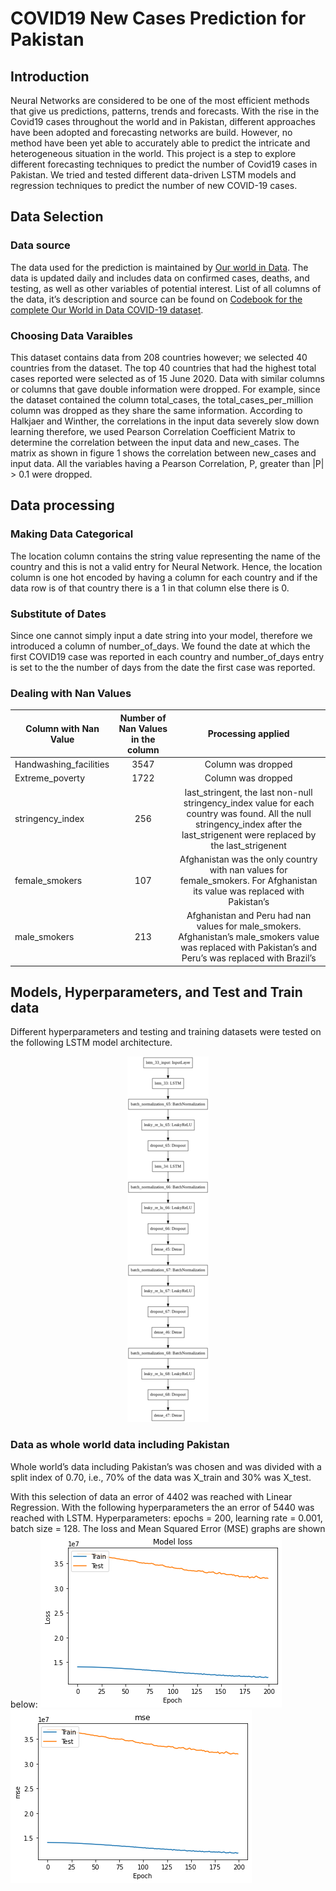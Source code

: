 # COVID19 New Cases Prediction for Pakistan

## Introduction
Neural Networks are considered to be one of the most efficient methods that give us predictions, patterns, trends and forecasts. With the rise in the Covid19 cases throughout the world and in Pakistan, different approaches have been adopted and forecasting networks are build. However, no method have been yet able to accurately able to predict the intricate and heterogeneous situation in the world. This project is a step to explore different forecasting techniques to predict the number of Covid19 cases in Pakistan. We tried and tested different data-driven LSTM models and regression techniques to predict the number of new COVID-19 cases.

## Data Selection

### Data source
The data used for the prediction is maintained by [Our world in Data](https://ourworldindata.org/coronavirus). The data is updated daily and includes data on confirmed cases, deaths, and testing, as well as other variables of potential interest. List of all columns of the data, it’s description and source can be found on [Codebook for the complete Our World in Data COVID-19 dataset]( https://github.com/owid/covid-19-data/blob/master/public/data/owid-covid-data-codebook.md). 

### Choosing Data Varaibles
This dataset contains data from 208 countries however; we selected 40 countries from the dataset. The top 40 countries that had the highest total cases reported were selected as of 15 June 2020. 
Data with similar columns or columns that gave double information were dropped. For example, since the dataset contained the column total_cases, the total_cases_per_million column was dropped as they share the same information.
According to Halkjaer and Winther, the correlations in the input data severely slow down learning therefore, we used Pearson Correlation Coefficient Matrix to determine the correlation between the input data and new_cases.
The matrix as shown in figure 1 shows the correlation between new_cases and input data. All the variables having a Pearson Correlation, P, greater than |P| > 0.1 were dropped.

## Data processing

### Making Data Categorical
The location column contains the string value representing the name of the country and this is not a valid entry for Neural Network. Hence, the location column is one hot encoded by having a column for each country and if the data row is of that country there is a 1 in that column else there is 0.

### Substitute of Dates
Since one cannot simply input a date string into your model, therefore we introduced a column of number_of_days. We found the date at which the first COVID19 case was reported in each country and number_of_days entry is set to the the number of days from the date the first case was reported.

### Dealing with Nan Values
| Column with Nan Value | Number of Nan Values in the column | Processing applied |
 --------------------- | :----------------------------------: |:----------------: |
| Handwashing_facilities| 3547 | Column was dropped |
| Extreme_poverty| 1722 | Column was dropped |
| stringency_index | 256 | last_stringent, the last non-null stringency_index value for each country was found. All the null stringency_index after the last_strigenent were replaced by the last_strigenent |
| female_smokers | 107 | Afghanistan was the only country with nan values for female_smokers. For Afghanistan its value was replaced with Pakistan’s|
| male_smokers | 213 | Afghanistan and Peru had nan values for male_smokers. Afghanistan’s male_smokers value was replaced with Pakistan’s and Peru’s was replaced with Brazil’s |


## Models, Hyperparameters, and Test and Train data
Different hyperparameters and testing and training datasets were tested on the following LSTM model architecture.

<p align="center">
  <img src="/images/model_architecture1.png">
</p>

### Data as whole world data including Pakistan
Whole world’s data including Pakistan’s was chosen and was divided with a split index of 0.70, i.e., 70% of the data was X_train and 30% was X_test.

With this selection of data an error of 4402 was reached with Linear Regression.
With the following hyperparameters the an error of  5440 was reached with LSTM.
Hyperparameters: epochs = 200, learning rate = 0.001, batch size = 128.
The  loss and Mean Squared Error (MSE) graphs are shown below:
<img src="/images/xy0.7loss.png"> <img src="images/xy0.7mse.png"/> 




